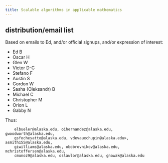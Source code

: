 ```yaml
---
title: Scalable algorithms in applicable mathematics
---
```


## distribution/email list

Based on emails to Ed, and/or official signups, and/or expression of interest:

  * Ed B
  * Oscar H
  * Glen W
  * Victor D-C
  * Stefano F
  * Austin S
  * Gordon W
  * Sasha (Oleksandr) B
  * Michael C
  * Christopher M
  * Orion L
  * Gabby N

Thus:

        elbueler@alaska.edu, oihernandez@alaska.edu, gwoodworth@alaska.edu,
        gsfochesatto@alaska.edu, vdevauxchupin@alaska.edu>, asmith155@alaska.edu,
        giwilliams@alaska.edu, obobrovnikov@alaska.edu, mchristoffersen@alaska.edu,
        cmunoz9@alaska.edu, oslawlor@alaska.edu, gnowak@alaska.edu
